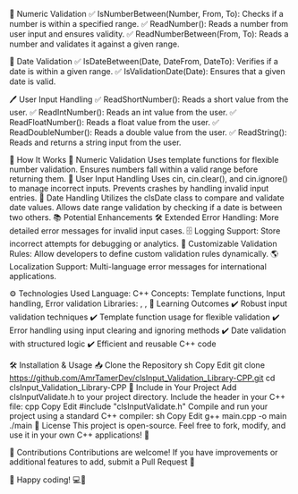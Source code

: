 
🔢 Numeric Validation
✅ IsNumberBetween(Number, From, To): Checks if a number is within a specified range.
✅ ReadNumber<T>(): Reads a number from user input and ensures validity.
✅ ReadNumberBetween<T>(From, To): Reads a number and validates it against a given range.

📅 Date Validation
✅ IsDateBetween(Date, DateFrom, DateTo): Verifies if a date is within a given range.
✅ IsValidationDate(Date): Ensures that a given date is valid.

🖊️ User Input Handling
✅ ReadShortNumber(): Reads a short value from the user.
✅ ReadIntNumber(): Reads an int value from the user.
✅ ReadFloatNumber(): Reads a float value from the user.
✅ ReadDoubleNumber(): Reads a double value from the user.
✅ ReadString(): Reads and returns a string input from the user.

🚀 How It Works
🔹 Numeric Validation
Uses template functions for flexible number validation.
Ensures numbers fall within a valid range before returning them.
🔹 User Input Handling
Uses cin, cin.clear(), and cin.ignore() to manage incorrect inputs.
Prevents crashes by handling invalid input entries.
🔹 Date Handling
Utilizes the clsDate class to compare and validate date values.
Allows date range validation by checking if a date is between two others.
📚 Potential Enhancements
🛠 Extended Error Handling: More detailed error messages for invalid input cases.
🗄 Logging Support: Store incorrect attempts for debugging or analytics.
🔄 Customizable Validation Rules: Allow developers to define custom validation rules dynamically.
🌎 Localization Support: Multi-language error messages for international applications.

⚙️ Technologies Used
Language: C++
Concepts: Template functions, Input handling, Error validation
Libraries: <iostream>, <string>, <limits>
🎯 Learning Outcomes
✔️ Robust input validation techniques
✔️ Template function usage for flexible validation
✔️ Error handling using input clearing and ignoring methods
✔️ Date validation with structured logic
✔️ Efficient and reusable C++ code

🛠 Installation & Usage
📥 Clone the Repository
sh
Copy
Edit
git clone https://github.com/AmrTamerDev/clsInput_Validation_Library-CPP.git
cd clsInput_Validation_Library-CPP
🔧 Include in Your Project
Add clsInputValidate.h to your project directory.
Include the header in your C++ file:
cpp
Copy
Edit
#include "clsInputValidate.h"
Compile and run your project using a standard C++ compiler:
sh
Copy
Edit
g++ main.cpp -o main
./main
📜 License
This project is open-source. Feel free to fork, modify, and use it in your own C++ applications! 🎉

🤝 Contributions
Contributions are welcome! If you have improvements or additional features to add, submit a Pull Request 🚀

📌 Happy coding! 💻🎯
